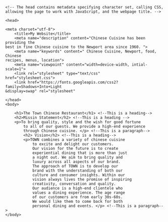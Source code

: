 
<html>
    
    <!-- The head contains metadata specifying character set, calling CSS, allowing the page to work with JavaScript, and the webpage title. -->
    
    <head>
   
    <meta charset="utf-8">
        <title>My Website</title>
        <meta name="description" content="Chinese Cuisine has been providing the 
    best in fine Chinese cuisine to the Newport area since 1960. ">
        <meta name="keywords" content=" Chinese Cuisine, Newport, food, Chinese
    recipes, menus, location">
        <meta name="viewpoint" content="width=device-width, intial-scale=1">
        <link rel="stylesheet" type="text/css"
    href="stylesheet.css">
        <link href="https://fonts.googleapis.com/css2?family=Shadows+Into+Light
    &display=swap" rel="stylesheet"    

    </head>
    <body>
        
        <h1>The Town Chinese Restaurant</h1> <!--This is a heading-->
        <h2>Missin Statement</h2> <!--This is a heading -->
        <p>To bring quality, style and the wish for good fortune
            to all of our guests. We provide a high-end experience
            through Chinese cuisine. </p> <!--This is a paragraph-->
            <h2> Vision</h2> <!--This is a heading-->
            <p>TOWN combines a variety of chinese cuisine 
                to excite and delight our customers. 
                Our vision for the future is to create 
                experiential dining that is more than just 
                a night out. We aim to bring quality and 
                luxury across all aspects of our brand.
                The approach of TOWN is to develop our 
                brand with the understanding of both our 
                culture and consumer insights. Within our 
                vision always lives the promise of inspiring 
                creativity, conversation and quality. 
                Our audience is a high-end clientele who 
                values a dining experience. The age range 
                of our customers are from early 30s-60s. 
                We would like them to come back for both 
                personal dining and events. </p> <!--This is a paragraph-->
    </body>
</html>

